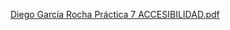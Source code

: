 [Diego García Rocha    Práctica 7 ACCESIBILIDAD.pdf](https://github.com/diego011294/practica-accesibilidad/files/14233716/Diego.Garcia.Rocha.Practica.7.ACCESIBILIDAD.pdf)
